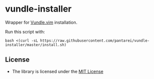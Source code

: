 vundle-installer
======================

Wrapper for [Vundle.vim](https://github.com/gmarik/Vundle.vim) installation.

Run this script with:

    bash <(curl -sL https://raw.githubusercontent.com/pantarei/vundle-installer/master/install.sh)

License
-------

-   The library is licensed under the [MIT
    License](http://opensource.org/licenses/MIT)
